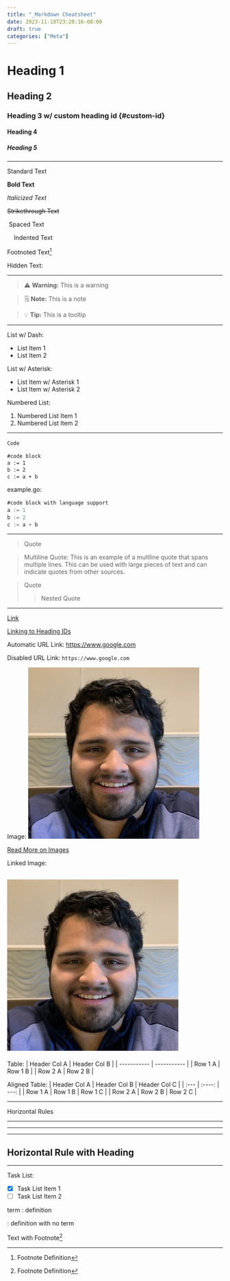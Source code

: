 ```yaml
---
title: "_Markdown Cheatsheet"
date: 2023-11-18T23:20:16-08:00
draft: true
categories: ["Meta"]
---
```


# Heading 1

## Heading 2

### Heading 3 w/ custom heading id {#custom-id}

#### Heading 4

##### Heading 5

---

Standard Text

**Bold Text**

_Italicized Text_

~~Strikethrough Text~~

&nbsp;Spaced Text

&nbsp;&nbsp;&nbsp;&nbsp;Indented Text

Footnoted Text[^1]

Hidden Text:

[Hidden Text]: #

---

> ⚠️ **Warning:** This is a warning

> 🗒️ **Note:** This is a note

> 💡 **Tip:** This is a tooltip

---

List w/ Dash:

- List Item 1
- List Item 2

List w/ Asterisk:

- List Item w/ Asterisk 1
- List Item w/ Asterisk 2

Numbered List:

1. Numbered List Item 1
2. Numbered List Item 2

---

`Code`

```
#code block
a := 1
b := 2
c := a + b
```

example.go:

```go
#code block with language support
a := 1
b := 2
c := a + b
```

---

> Quote

> Multiline Quote: This is an example of a multline quote that spans multiple lines. This can be used with large pieces of text and can indicate quotes from other sources.

> Quote
>
> > Nested Quote

---

[Link](/notes/posts/_markdown-cheatsheet)

[Linking to Heading IDs](#custom-id)

Automatic URL Link: https://www.google.com

Disabled URL Link: `https://www.google.com`

Image:
![Image](/static/images/xavier.jpg)

[Read More on Images](/notes/posts/_image)

Linked Image:

## [![Linked Image](/static/images/xavier.jpg)](/notes/posts/_image)

Table:
| Header Col A | Header Col B |
| ----------- | ----------- |
| Row 1 A | Row 1 B |
| Row 2 A | Row 2 B |

Aligned Table:
| Header Col A | Header Col B | Header Col C |
| :--- | :----: | ---: |
| Row 1 A | Row 1 B | Row 1 C |
| Row 2 A | Row 2 B | Row 2 C |

---

Horizontal Rules

---

---

---

## Horizontal Rule with Heading

---

Task List:

- [x] Task List Item 1
- [ ] Task List Item 2

term
: definition

: definition with no term

Text with Footnote[^1]

[^1]: Footnote Definition
